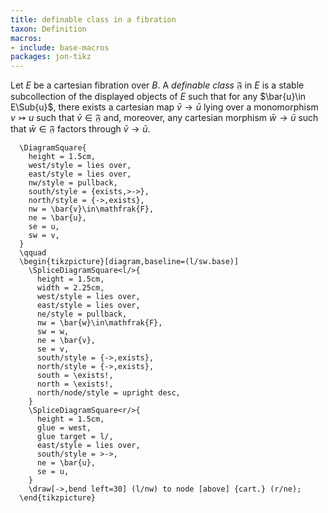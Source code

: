 ```yaml
---
title: definable class in a fibration
taxon: Definition
macros:
- include: base-macros
packages: jon-tikz
---
```


Let $E$ be a cartesian fibration over $B$. A *definable class*
$\mathfrak{F}$ in $E$ is a stable subcollection of the displayed objects of $E$
such that for any $\bar{u}\in E\Sub{u}$, there exists a cartesian map $\bar{v}\to \bar{u}$ lying over a monomorphism $v\rightarrowtail u$ such that $\bar{v}\in \mathfrak{F}$ and, moreover, any cartesian morphism $\bar{w}\to\bar{u}$ such that $\bar{w}\in\mathfrak{F}$ factors through $\bar{v}\to\bar{u}$.
```render-latex
  \DiagramSquare{
    height = 1.5cm,
    west/style = lies over,
    east/style = lies over,
    nw/style = pullback,
    south/style = {exists,>->},
    north/style = {->,exists},
    nw = \bar{v}\in\mathfrak{F},
    ne = \bar{u},
    se = u,
    sw = v,
  }
  \qquad
  \begin{tikzpicture}[diagram,baseline=(l/sw.base)]
    \SpliceDiagramSquare<l/>{
      height = 1.5cm,
      width = 2.25cm,
      west/style = lies over,
      east/style = lies over,
      ne/style = pullback,
      nw = \bar{w}\in\mathfrak{F},
      sw = w,
      ne = \bar{v},
      se = v,
      south/style = {->,exists},
      north/style = {->,exists},
      south = \exists!,
      north = \exists!,
      north/node/style = upright desc,
    }
    \SpliceDiagramSquare<r/>{
      height = 1.5cm,
      glue = west,
      glue target = l/,
      east/style = lies over,
      south/style = >->,
      ne = \bar{u},
      se = u,
    }
    \draw[->,bend left=30] (l/nw) to node [above] {cart.} (r/ne);
  \end{tikzpicture}
```
